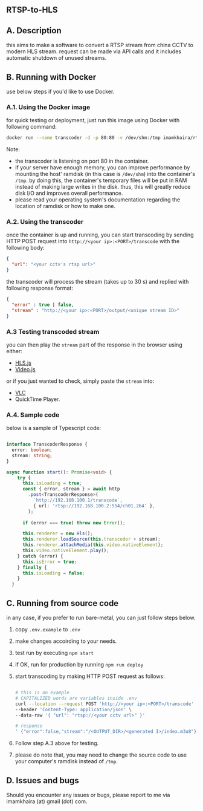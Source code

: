 ## RTSP-to-HLS

## A. Description

this aims to make a software to convert a RTSP stream from china CCTV to modern HLS stream.
request can be made via API calls and it includes automatic shutdown of unused streams.


## B. Running with Docker
use below steps if you'd like to use Docker.

### A.1. Using the Docker image
for quick testing or deployment, just run this image using Docker with following command:
```sh
docker run --name transcoder -d -p 80:80 -v /dev/shm:/tmp imamkhaira/rtsp-to-hls:latest
```
Note:
- the transcoder is listening on port 80 in the container.
- if your server have enough memory, you can improve performance by mounting the host' ramdisk (in this case is `/dev/shm`) into the container's `/tmp`. by doing this, the container's temporary files will be put in RAM instead of making large writes in the disk. thus, this will greatly reduce disk I/O and improves overall performance.
- please read your operating system's documentation regarding the location of ramdisk or how to make one.

### A.2. Using the transcoder
once the container is up and running, you can start transcoding by sending HTTP POST request into `http://<your ip>:<PORT>/transcode` with the following body:
```json
{
  "url": "<your cctv's rtsp url>"
}
```

the transcoder will process the stream (takes up to 30 s) and replied with following response format:
```json
{
  "error" : true | false,
  "stream" : "http://<your ip>:<PORT>/output/<unique stream ID>"
}
```

### A.3 Testing transcoded stream
you can then play the `stream` part of the response in the browser using either:
- [HLS.js][hls]
- [Video.js][vjs]

or if you just wanted to check, simply paste the `stream` into:
- [VLC][vlc]
- QuickTime Player.

### A.4. Sample code
below is a sample of Typescript code:
```ts

interface TranscoderResponse {
  error: boolean;
  stream: string;
}

async function start(): Promise<void> {
    try {
      this.isLoading = true;
      const { error, stream } = await http
        .post<TranscoderResponse>(
          `http://192.168.100.1/transcode`,
          { url: 'rtsp://192.168.100.2:554/ch01.264' },
        );
        
      if (error === true) throw new Error();

      this.renderer = new Hls();
      this.renderer.loadSource(this.transcoder + stream);
      this.renderer.attachMedia(this.video.nativeElement);
      this.video.nativeElement.play();
    } catch (error) {
      this.isError = true;
    } finally {
      this.isLoading = false;
    }
  }
```


## C. Running from source code
in any case, if you prefer to run bare-metal, you can just follow steps below.

1.  copy `.env.example` to `.env`
2.  make changes accoirding to your needs.
3.  test run by executing `npm start`
4.  if OK, run for production by running `npm run deploy`
5.  start transcoding by making HTTP POST request as follows:

    ```sh

    # this is an example
    # CAPITALIZED words are variables inside .env
    curl --location --request POST 'http://<your ip>:<PORT>/transcode' \
    --header 'Content-Type: application/json' \
    --data-raw '{ "url": "rtsp://<your cctv url>" }'

    # response
    ' {"error":false,"stream":"/<OUTPUT_DIR>/<generated I>/index.m3u8"}'
    ```


6.  Follow step A.3 above for testing.
7.  please do note that, you may need to change the source code to use your computer's ramdisk instead of `/tmp`.

## D. Issues and bugs

Should you encounter any issues or bugs, please report to me via imamkhaira (at) gmail (dot) com.

[hls]: https://github.com/video-dev/hls.js/
[vjs]: https://videojs.com/
[vlc]: https://www.videolan.org/
